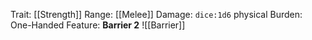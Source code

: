 Trait: [[Strength]]
Range: [[Melee]]
Damage: `dice:1d6` physical
Burden: One-Handed
Feature: **Barrier 2**
![[Barrier]]
